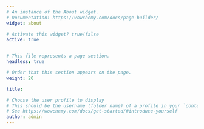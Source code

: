 ```yaml
---
# An instance of the About widget.
# Documentation: https://wowchemy.com/docs/page-builder/
widget: about

# Activate this widget? true/false
active: true


# This file represents a page section.
headless: true

# Order that this section appears on the page.
weight: 20

title: 

# Choose the user profile to display
# This should be the username (folder name) of a profile in your `content/authors/` folder.
# See https://wowchemy.com/docs/get-started/#introduce-yourself
author: admin
---
```




